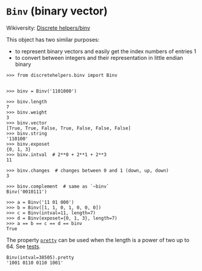 # `Binv` (binary vector)

Wikiversity: [Discrete helpers/binv](https://en.wikiversity.org/wiki/Discrete_helpers/binv)

This object has two similar purposes:
* to represent binary vectors and easily get the index numbers of entries 1
* to convert between integers and their representation in little endian binary

```pycon
>>> from discretehelpers.binv import Binv


>>> binv = Binv('1101000')

>>> binv.length
7
>>> binv.weight
3
>>> binv.vector
[True, True, False, True, False, False, False]
>>> binv.string
'110100'
>>> binv.exposet
{0, 1, 3}
>>> binv.intval  # 2**0 + 2**1 + 2**3
11

>>> binv.changes  # changes between 0 and 1 (down, up, down)
3

>>> binv.complement  # same as `~binv`
Binv('0010111')

>>> a = Binv('11 01 000')
>>> b = Binv([1, 1, 0, 1, 0, 0, 0])
>>> c = Binv(intval=11, length=7)
>>> d = Binv(exposet={0, 1, 3}, length=7)
>>> a == b == c == d == binv
True
```

The property [`pretty`](properties/pretty.py) can be used when the length is a power of two up to 64.
See [tests](a/_to_pretty_string/_test.py).
```pycon
Binv(intval=38505).pretty
'1001 0110 0110 1001'
```